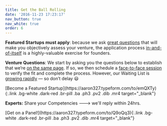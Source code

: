```yaml
---
title: Get the Ball Rolling
date: '2016-11-23 17:23:17'
nav_button: true
nav_white: true
order: 6
---
```

<span style="letter-spacing: 0.01em;">**Featured Startups must apply**: because we ask <u>great questions</u> that will make you objectively assess your venture, the application process <u>in-and-of-itself</u> is a highly-valuable exercise for founders.</span>

**Venture Questions**: We start by asking you the questions below to establish that we’re <u>on the same page</u>. If so, we then schedule a <u>face-to-face session</u> to verify the fit and complete the process. However, our Waiting List is <u>growing rapidly</u> — so don’t delay 😃 <span style="letter-spacing: 0.01em;"></span> 

<div class="tc">[Become a Featured Startup](https://aaron327.typeform.com/to/emQXTy){:.link .bg-white .dark-red .br-pill .ba .ph3 .pv2 .dib .mr4 target="_blank"}</div>

**Experts:** Share your Competencies ---> we'll reply within 24hrs.

<div class="tc">[Get on a Panel!](https://aaron327.typeform.com/to/Q9oQq3){:.link .bg-white .dark-red .br-pill .ba .ph3 .pv2 .dib .mr4 target="_blank"}</div>